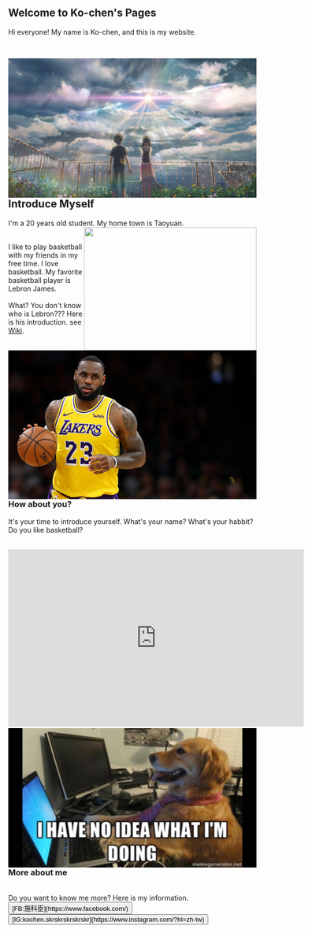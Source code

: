 <html>
 

<head>
 
 <script src="//code.jquery.com/jquery-3.5.0.min.js"></script>
 
 </head>
 
 <body>
 
 <script>
document.getElementById("text").innerHTML = "Text added by JavaScript code";
</script>
 
 
 
## Welcome to Ko-chen's Pages

Hi everyone! My name is Ko-chen, and this is my website.

<br />

<img align="right" src="640x360_43.jpg"/> <br />


## Introduce Myself

I'm a 20 years old student. My home town is Taoyuan. <img width="350" height="250" align="right" src="New_image_of_Taoyuan_City.jpg"/>
<br><br>

I like to play basketball with my friends in my free time. I love basketball. My favorite basketball player is Lebron James. 
<br>
<br>
What? You don't know who is Lebron??? Here is his introduction. see [Wiki](https://en.wikipedia.org/wiki/LeBron_James).
<img align="right" src="gettyimages-1128131986.jpg"/>

<br>
<br>

### How about you?

It's your time to introduce yourself. What's your name? What's your habbit? Do you like basketball? 
<br>
<br>

 <iframe width="600" height="360" src="https://www.youtube.com/embed/X4x2B1Lr2nA" frameborder="0" allow="accelerometer; autoplay; encrypted-media; gyroscope; picture-in-picture" allowfullscreen></iframe>

 <img align="right" src="6b7ed8090e190621c803d23bd334c01b.jpg"/>
<br><br>

### More about me
<br />
 Do you want to know me more? Here is my information.
 <br />
 <button  width="600" height="500">[FB:施科臣](https://www.facebook.com/) </button>
 <br />
 <button  width="600" height="500">[IG:kochen.skrskrskrskrskr](https://www.instagram.com/?hl=zh-tw) </button>
  <br />
 

</body>
  </html>
